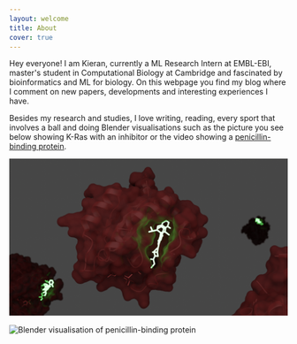 ```yaml
---
layout: welcome
title: About
cover: true
---
```


Hey everyone! I am Kieran, currently a ML Research Intern at EMBL-EBI, master's student in Computational Biology at Cambridge and fascinated by bioinformatics and ML for biology. On this webpage you find my blog where I comment on new papers, developments and interesting experiences I have. 

Besides my research and studies, I love writing, reading, every sport that involves a ball and doing Blender visualisations such as the picture you see below showing K-Ras with an inhibitor or the video showing a [penicillin-binding protein](https://pdb101.rcsb.org/motm/29).

<!-- <p align="center">
  <img src="/assets/img/blog/kras-compressed.png" width="100%" height="100%"/>
</p> -->

![Blender visualisation of Kras inhibitor](/assets/img/blog/kras-compressed.png)

![Blender visualisation of penicillin-binding protein](https://vimeo.com/768921351)




<!-- <div style="padding:75% 0 0 0;position:relative;"><iframe src="https://player.vimeo.com/video/768921351?h=7ab3fb6425&amp;badge=0&amp;autopause=0&amp;player_id=0&amp;app_id=58479" frameborder="0" allow="autoplay; fullscreen; picture-in-picture" allowfullscreen style="position:absolute;top:0;left:0;width:100%;height:100%;" title="blender_insulin_video.mp4"></iframe></div><script src="https://player.vimeo.com/api/player.js"></script> -->